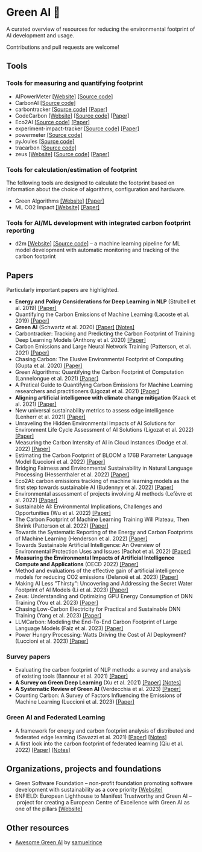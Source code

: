 # Green AI 🌱

A curated overview of resources for reducing the environmental footprint of AI development and usage.

Contributions and pull requests are welcome!


## Tools

### Tools for measuring and quantifying footprint

- AIPowerMeter [[Website]](https://greenai-uppa.github.io/AIPowerMeter/) [[Source code]](https://github.com/GreenAI-Uppa/AIPowerMeter)
- CarbonAI [[Source code]](https://github.com/Capgemini-Invent-France/CarbonAI)
- carbontracker [[Source code]](https://github.com/lfwa/carbontracker) [[Paper]](https://arxiv.org/pdf/2007.03051.pdf)
- CodeCarbon [[Website]](https://codecarbon.io/) [[Source code]](https://github.com/mlco2/codecarbon) [[Paper]](https://arxiv.org/pdf/1911.08354.pdf)
- Eco2AI [[Source code]](https://github.com/sb-ai-lab/Eco2AI) [[Paper]](https://arxiv.org/pdf/2208.00406.pdf)
- experiment-impact-tracker [[Source code]](https://github.com/Breakend/experiment-impact-tracker) [[Paper]](https://arxiv.org/pdf/2002.05651.pdf)
- powermeter [[Source code]](https://github.com/autoai-incubator/powermeter)
- pyJoules [[Source code]](https://github.com/powerapi-ng/pyJoules)
- tracarbon [[Source code]](https://github.com/fvaleye/tracarbon)
- zeus [[Website]](https://ml.energy/zeus) [[Source code]](https://github.com/ml-energy/zeus) [[Paper]](https://www.usenix.org/system/files/nsdi23-you.pdf)

### Tools for calculation/estimation of footprint

The following tools are designed to calculate the footprint based on information about the choice of algorithms, configuration and hardware.

- Green Algorithms [[Website]](http://calculator.green-algorithms.org/) [[Paper]](https://onlinelibrary.wiley.com/doi/epdf/10.1002/advs.202100707)
- ML CO2 Impact [[Website]](https://mlco2.github.io/impact/) [[Paper]](https://arxiv.org/pdf/1910.09700.pdf)

### Tools for AI/ML development with integrated carbon footprint reporting

- d2m [[Website]](https://sintef-9012.github.io/d2m/) [[Source code]](https://github.com/SINTEF-9012/d2m) – a machine learning pipeline for ML model development with automatic monitoring and tracking of the carbon footprint 
## Papers

Particularly important papers are highlighted.

- **Energy and Policy Considerations for Deep Learning in NLP** (Strubell et al. 2019) [[Paper]](https://arxiv.org/pdf/1906.02243.pdf)
- Quantifying the Carbon Emissions of Machine Learning (Lacoste et al. 2019) [[Paper]](https://arxiv.org/pdf/1910.09700.pdf)
- **Green AI** (Schwartz et al. 2020) [[Paper]](https://cacm.acm.org/magazines/2020/12/248800-green-ai/fulltext) [[Notes]](notes/schwartz2020.md)
- Carbontracker: Tracking and Predicting the Carbon Footprint of Training Deep Learning Models (Anthony et al. 2020) [[Paper]](https://arxiv.org/pdf/2007.03051.pdf)
- Carbon Emissions and Large Neural Network Training (Patterson, et al. 2021) [[Paper]](https://arxiv.org/ftp/arxiv/papers/2104/2104.10350.pdf)
- Chasing Carbon: The Elusive Environmental Footprint of Computing (Gupta et al. 2020) [[Paper]](https://arxiv.org/pdf/2011.02839.pdf)
- Green Algorithms: Quantifying the Carbon Footprint of Computation (Lannelongue et al. 2021) [[Paper]](https://onlinelibrary.wiley.com/doi/10.1002/advs.202100707)
- A Pratical Guide to Quantifying Carbon Emissions for Machine Learning researchers and practitioners (Ligozat et al. 2021) [[Paper]](https://hal.archives-ouvertes.fr/hal-03376391/document)
- **Aligning artificial intelligence with climate change mitigation** (Kaack et al. 2021) [[Paper]](https://hal.archives-ouvertes.fr/hal-03368037/document)
- New universal sustainability metrics to assess edge intelligence (Lenherr et al. 2021) [[Paper]](https://www.sciencedirect.com/science/article/pii/S2210537921000718?via%3Dihub)
- Unraveling the Hidden Environmental Impacts of AI Solutions for Environment Life Cycle Assessment of AI Solutions (Ligozat et al. 2022) [[Paper]](https://arxiv.org/pdf/2110.11822.pdf)
- Measuring the Carbon Intensity of AI in Cloud Instances (Dodge et al. 2022) [[Paper]](https://arxiv.org/pdf/2206.05229.pdf)
- Estimating the Carbon Footprint of BLOOM a 176B Parameter Language Model (Luccioni et al. 2022) [[Paper]](https://arxiv.org/pdf/2211.02001.pdf)
- Bridging Fairness and Environmental Sustainability in Natural Language Processing (Hessenthaler et al. 2022) [[Paper]](https://arxiv.org/pdf/2211.04256.pdf)
- Eco2AI: carbon emissions tracking of machine learning models as the first step towards sustainable AI (Budennyy et al. 2022) [[Paper]](https://arxiv.org/pdf/2208.00406.pdf)
- Environmental assessment of projects involving AI methods (Lefèvre et al. 2022) [[Paper]](https://hal.science/hal-03922093v1/document)
- Sustainable AI: Environmental Implications, Challenges and Opportunities (Wu et al. 2022) [[Paper]](https://arxiv.org/pdf/2111.00364.pdf)
- The Carbon Footprint of Machine Learning Training Will Plateau, Then Shrink (Patterson et al. 2022) [[Paper]](https://arxiv.org/ftp/arxiv/papers/2204/2204.05149.pdf)
- Towards the Systematic Reporting of the Energy and Carbon Footprints of Machine Learning (Henderson et al. 2022) [[Paper]](https://arxiv.org/pdf/2002.05651.pdf)
- Towards Sustainable Artificial Intelligence: An Overview of Environmental Protection Uses and Issues (Pachot et al. 2022) [[Paper]](https://arxiv.org/ftp/arxiv/papers/2212/2212.11738.pdf)
- **Measuring the Environmental Impacts of Artificial Intelligence Compute and Applications** (OECD 2022) [[Paper]](https://www.oecd-ilibrary.org/docserver/7babf571-en.pdf?expires=1701262318&id=id&accname=guest&checksum=FAB39144A63BB5953FF7D56D7C18B147)
- Method and evaluations of the effective gain of artificial intelligence models for reducing CO2 emissions (Delanoë et al. 2023) [[Paper]](https://www.sciencedirect.com/science/article/pii/S030147972300049X)
- Making AI Less "Thirsty": Uncovering and Addressing the Secret Water Footprint of AI Models (Li et al. 2023) [[Paper]](https://arxiv.org/pdf/2304.03271.pdf)
- Zeus: Understanding and Optimizing GPU Energy Consumption of DNN Training (You et al. 2023) [[Paper]](https://www.usenix.org/conference/nsdi23/presentation/you)
- Chasing Low-Carbon Electricity for Practical and Sustainable DNN Training (Yang et al. 2023) [[Paper]](https://www.climatechange.ai/papers/iclr2023/29)
- LLMCarbon: Modeling the End-To-End Carbon Footprint of Large Language Models (Faiz et al. 2023) [[Paper]](https://arxiv.org/pdf/2309.14393.pdf)
- Power Hungry Processing: Watts Driving the Cost of AI Deployment? (Luccioni et al. 2023) [[Paper]](https://arxiv.org/pdf/2311.16863.pdf)

<!-- - How to shrink AI's ballooning carbon footprint (Gibney et al. 2022) [[Paper]]() -->

### Survey papers

- Evaluating the carbon footprint of NLP methods: a survey and analysis of existing tools (Bannour et al. 2021) [[Paper]](https://aclanthology.org/2021.sustainlp-1.2.pdf)
- **A Survey on Green Deep Learning** (Xu et al. 2021) [[Paper]](https://arxiv.org/pdf/2111.05193.pdf) [[Notes]](notes/xu2021.md)
- **A Systematic Review of Green AI** (Verdecchia et al. 2023) [[Paper]](https://arxiv.org/pdf/2301.11047.pdf)
- Counting Carbon: A Survey of Factors Influencing the Emissions of Machine Learning (Luccioni et al. 2023) [[Paper]](https://arxiv.org/pdf/2302.08476v1.pdf)

### Green AI and Federated Learning

- A framework for energy and carbon footprint analysis of distributed and federated edge learning (Savazzi et al. 2021) [[Paper]](https://arxiv.org/pdf/2103.10346.pdf) [[Notes]](notes/savazzi2021.md)
- A first look into the carbon footprint of federated learning (Qiu et al. 2022) [[Paper]](https://arxiv.org/pdf/2102.07627.pdf) [[Notes]](notes/qiu2022.md)

<!-- ### Green AI and Edge Computing -->

<!-- - Energy efficient AI on[Shah 2020: Energy efficient AI on Edge]() -->
<!-- - [Shah 2020: Energy efficient AI on Edge]() -->
<!-- 	- Training AI models results in huge carbon emissions -->
<!-- 	- Our approach for carbon efficient AI -->
<!-- 		- Pruning -->
<!-- 		- Quantization -->
<!-- 	- My thoughts: Ikke så dyp analyse. Kun en presentasjon, ikke ordentlig artikkel. Snakker bare om pruning ig quantization. -->

## Organizations, projects and foundations

- Green Software Foundation – non-profit foundation promoting software development with sustainability as a core priority [[Website]](https://greensoftware.foundation/)
- ENFIELD: European Lighthouse to Manifest Trustworthy and Green AI – project for creating a European Centre of Excellence with Green AI as one of the pillars [[Website]](https://www.enfield-project.eu/)

## Other resources

- [Awesome Green AI](https://github.com/samuelrince/awesome-green-ai/tree/main) by [samuelrince](https://github.com/samuelrince)
